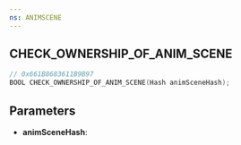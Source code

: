```yaml
---
ns: ANIMSCENE
---
```

## CHECK_OWNERSHIP_OF_ANIM_SCENE

```c
// 0x661B8683611B9B97
BOOL CHECK_OWNERSHIP_OF_ANIM_SCENE(Hash animSceneHash);
```

## Parameters
* **animSceneHash**:
